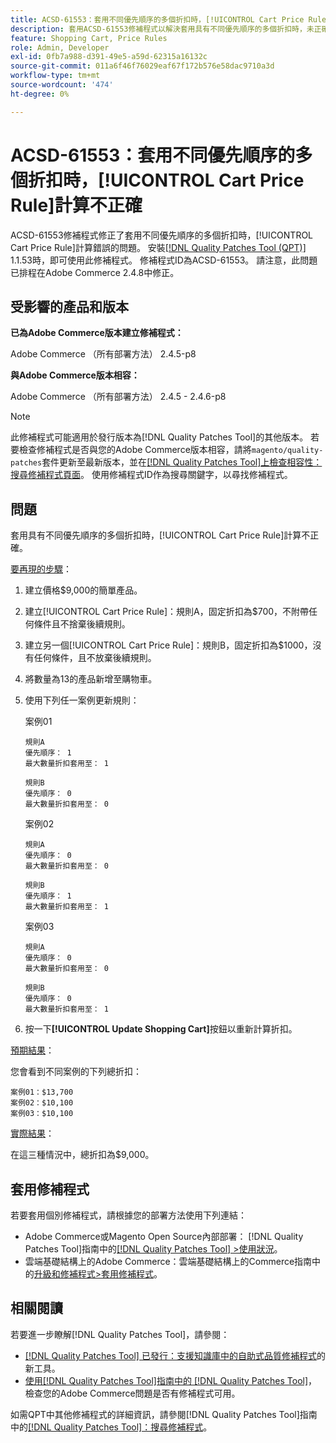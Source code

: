 ```yaml
---
title: ACSD-61553：套用不同優先順序的多個折扣時，[!UICONTROL Cart Price Rule]計算不正確
description: 套用ACSD-61553修補程式以解決套用具有不同優先順序的多個折扣時，未正確計算[!UICONTROL Cart Price Rule]的Adobe Commerce問題。
feature: Shopping Cart, Price Rules
role: Admin, Developer
exl-id: 0fb7a988-d391-49e5-a59d-62315a16132c
source-git-commit: 011a6f46f76029eaf67f172b576e58dac9710a3d
workflow-type: tm+mt
source-wordcount: '474'
ht-degree: 0%

---
```


# ACSD-61553：套用不同優先順序的多個折扣時，[!UICONTROL Cart Price Rule]計算不正確

ACSD-61553修補程式修正了套用不同優先順序的多個折扣時，[!UICONTROL Cart Price Rule]計算錯誤的問題。 安裝[[!DNL Quality Patches Tool (QPT)]](https://experienceleague.adobe.com/en/docs/commerce-operations/tools/quality-patches-tool/quality-patches-tool-to-self-serve-quality-patches) 1.1.53時，即可使用此修補程式。 修補程式ID為ACSD-61553。 請注意，此問題已排程在Adobe Commerce 2.4.8中修正。

## 受影響的產品和版本

**已為Adobe Commerce版本建立修補程式：**

Adobe Commerce （所有部署方法） 2.4.5-p8

**與Adobe Commerce版本相容：**

Adobe Commerce （所有部署方法） 2.4.5 - 2.4.6-p8

>[!NOTE]
>
>此修補程式可能適用於發行版本為[!DNL Quality Patches Tool]的其他版本。 若要檢查修補程式是否與您的Adobe Commerce版本相容，請將`magento/quality-patches`套件更新至最新版本，並在[[!DNL Quality Patches Tool]上檢查相容性：搜尋修補程式頁面](https://experienceleague.adobe.com/tools/commerce-quality-patches/index.html)。 使用修補程式ID作為搜尋關鍵字，以尋找修補程式。

## 問題

套用具有不同優先順序的多個折扣時，[!UICONTROL Cart Price Rule]計算不正確。

<u>要再現的步驟</u>：

1. 建立價格$9,000的簡單產品。
1. 建立[!UICONTROL Cart Price Rule]：規則A，固定折扣為$700，不附帶任何條件且不捨棄後續規則。
1. 建立另一個[!UICONTROL Cart Price Rule]：規則B，固定折扣為$1000，沒有任何條件，且不放棄後續規則。
1. 將數量為13的產品新增至購物車。
1. 使用下列任一案例更新規則：

   案例01

       規則A
       優先順序： 1
       最大數量折扣套用至： 1
       
       規則B
       優先順序： 0
       最大數量折扣套用至： 0
   
   案例02

       規則A
       優先順序： 0
       最大數量折扣套用至： 0
       
       規則B
       優先順序： 1
       最大數量折扣套用至： 1
   
   案例03

       規則A
       優先順序： 0
       最大數量折扣套用至： 0
       
       規則B
       優先順序： 0
       最大數量折扣套用至： 1
   
1. 按一下&#x200B;**[!UICONTROL Update Shopping Cart]**&#x200B;按鈕以重新計算折扣。

<u>預期結果</u>：

您會看到不同案例的下列總折扣：

    案例01：$13,700
    案例02：$10,100
    案例03：$10,100

<u>實際結果</u>：

在這三種情況中，總折扣為$9,000。

## 套用修補程式

若要套用個別修補程式，請根據您的部署方法使用下列連結：

* Adobe Commerce或Magento Open Source內部部署： [!DNL Quality Patches Tool]指南中的[[!DNL Quality Patches Tool] >使用狀況](/help/tools/quality-patches-tool/usage.md)。
* 雲端基礎結構上的Adobe Commerce：雲端基礎結構上的Commerce指南中的[升級和修補程式>套用修補程式](https://experienceleague.adobe.com/docs/commerce-cloud-service/user-guide/develop/upgrade/apply-patches.html)。

## 相關閱讀

若要進一步瞭解[!DNL Quality Patches Tool]，請參閱：

* [[!DNL Quality Patches Tool] 已發行：支援知識庫中的自助式品質修補程式](https://experienceleague.adobe.com/en/docs/commerce-operations/tools/quality-patches-tool/quality-patches-tool-to-self-serve-quality-patches)的新工具。
* [使用[!DNL Quality Patches Tool]指南中的 [!DNL Quality Patches Tool]](/help/tools/quality-patches-tool/patches-available-in-qpt/check-patch-for-magento-issue-with-magento-quality-patches.md)，檢查您的Adobe Commerce問題是否有修補程式可用。

如需QPT中其他修補程式的詳細資訊，請參閱[!DNL Quality Patches Tool]指南中的[[!DNL Quality Patches Tool]：搜尋修補程式](https://experienceleague.adobe.com/tools/commerce-quality-patches/index.html)。
